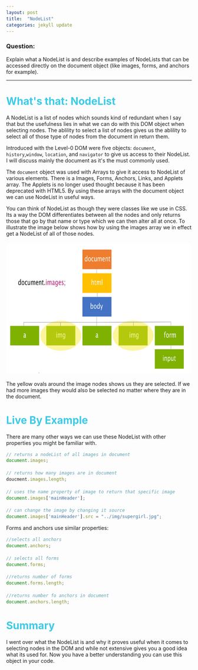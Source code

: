 ```yaml
---
layout: post
title:  "NodeList"
categories: jekyll update
---
```


### Question:
Explain what a NodeList is and describe examples of NodeLists that can be accessed directly on the document object (like images, forms, and anchors for example).

<hr>

<h1 style="color:#3CCAE6">What's that: NodeList</h1>

A NodeList is a list of nodes which sounds kind of redundant when I say that but the usefulness lies in what we can do with this DOM object when selecting nodes. The ablility to select a list of nodes gives us the ablility to select all of those type of nodes from the document in return them. 

Introduced with the Level-0 DOM were five objects: `document`, `history`,`window`, `location`, and `navigator` to give us access to their NodeList. I will discuss mainly the document as it's the must commonly used. 

The `document` object was used with Arrays to give it access to NodeList of various elements. There is a Images, Forms, Anchors, Links, and Applets array. The Applets is no longer used thought because it has been deprecated with HTML5. By using these arrays with the document object we can use NodeList in useful ways. 

You can think of NodeList as though they were classes like we use in CSS. Its a way the DOM differentiates between all the nodes and only returns those that go by that name or type which we can then alter all at once. To illustrate the image below shows how by using the images array we in effect get a NodeList of all of those nodes.

<img src="../images/nodeList.png" style="width: 700px; height:350px; margin:20px auto; display: block;">

The yellow ovals around the image nodes shows us they are selected. If we had more images they would also be selected no matter where they are in the document.

 <h1 style="color:#3CCAE6">Live By Example</h1>

 There are many other ways we can use these NodeList with other properties you might be familiar with. 

```javascript
// returns a nodeList of all images in document
document.images;

// returns how many images are in document
doucment.images.length;

// uses the name property of image to return that specific image
document.images['mainHeader'];

// can change the image by changing it source 
document.images['mainHeader'].src = "../img/supergirl.jpg";
```

Forms and anchors use similar properties:

```javascript
//selects all anchors
document.anchors;

// selects all forms
document.forms;

//returns number of forms
document.forms.length;

//returns number fo anchors in document
document.anchors.length;
```


 <h1 style="color:#3CCAE6">Summary</h1>

 I went over what the NodeList is and why it proves useful when it comes to selecting nodes in the DOM and while not extensive gives you a good idea what its used for. Now you have a better understanding you can use this object in your code.  

 <br>
 <br>
